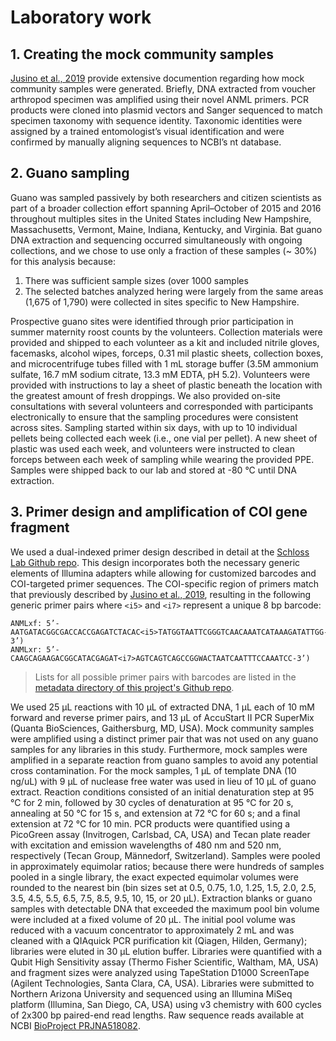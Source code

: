 # Laboratory work
## 1. Creating the mock community samples
[Jusino et al., 2019](https://doi.org/10.1111/1755-0998.12951) provide extensive documention regarding how mock community samples were generated. Briefly, DNA extracted from voucher arthropod specimen was amplified using their novel ANML primers. PCR products were cloned into plasmid vectors and Sanger sequenced to match specimen taxonomy with sequence identity. Taxonomic identities were assigned by a trained entomologist’s visual identification and were confirmed by manually aligning sequences to NCBI’s nt database.

## 2. Guano sampling 
Guano was sampled passively by both researchers and citizen scientists as part of a broader collection effort spanning April–October of 2015 and 2016 throughout multiples sites in the United States including New Hampshire, Massachusetts, Vermont, Maine, Indiana, Kentucky, and Virginia. Bat guano DNA extraction and sequencing occurred simultaneously with ongoing collections, and we chose to use only a fraction of these samples (~ 30%) for this analysis because:
1. There was sufficient sample sizes (over 1000 samples
2. The selected batches analyzed hering were largely from the same areas (1,675 of 1,790) were collected in sites specific to New Hampshire. 

Prospective guano sites were identified through prior participation in summer maternity roost counts by the volunteers. Collection materials were provided and shipped to each volunteer as a kit and included nitrile gloves, facemasks, alcohol wipes, forceps, 0.31 mil plastic sheets, collection boxes, and microcentrifuge tubes filled with 1 mL storage buffer (3.5M ammonium sulfate, 16.7 mM sodium citrate, 13.3 mM EDTA, pH 5.2). Volunteers were provided with instructions to lay a sheet of plastic beneath the location with the greatest amount of fresh droppings. We also provided on-site consultations with several volunteers and corresponded with participants electronically to ensure that the sampling procedures were consistent across sites. Sampling started within six days, with up to 10 individual pellets being collected each week (i.e., one vial per pellet). A new sheet of plastic was used each week, and volunteers were instructed to clean forceps between each week of sampling while wearing the provided PPE. Samples were shipped back to our lab and stored at -80 °C until DNA extraction.


## 3. Primer design and amplification of COI gene fragment

We used a dual-indexed primer design described in detail at the [Schloss Lab Github repo](https://github.com/SchlossLab/MiSeq_WetLab_SOP/blob/master/MiSeq_WetLab_SOP.md). This design incorporates both the necessary generic elements of Illumina adapters while allowing for customized barcodes and COI-targeted primer sequences. The COI-specific region of primers match that previously described by [Jusino et al., 2019](https://doi.org/10.1111/1755-0998.12951), resulting in the following generic primer pairs where `<i5>` and `<i7>` represent a unique 8 bp barcode: 

```
ANMLxf: 5’-AATGATACGGCGACCACCGAGATCTACAC<i5>TATGGTAATTCGGGTCAACAAATCATAAAGATATTGG-3’)  
ANMLxr: 5’-CAAGCAGAAGACGGCATACGAGAT<i7>AGTCAGTCAGCCGGWACTAATCAATTTCCAAATCC-3’)
```

> Lists for all possible primer pairs with barcodes are listed in the [metadata directory of this project's Github repo](https://github.com/devonorourke/tidybug/blob/master/data/metadata/primerpairs.txt). 

We used 25 µL reactions with 10 µL of extracted DNA, 1 µL each of 10 mM forward and reverse primer pairs, and 13 µL of AccuStart II PCR SuperMix (Quanta BioSciences, Gaithersburg, MD, USA). Mock community samples were amplified using a distinct primer pair that was not used on any guano samples for any libraries in this study. Furthermore, mock samples were amplified in a separate reaction from guano samples to avoid any potential cross contamination. For the mock samples, 1 µL of template DNA (10 ng/uL) with 9 µL of nuclease free water was used in lieu of 10 µL of guano extract. Reaction conditions consisted of an initial denaturation step at 95 °C for 2 min, followed by 30 cycles of denaturation at 95 °C for 20 s, annealing at 50 °C for 15 s, and extension at 72 °C for 60 s; and a final extension at 72 °C for 10 min. PCR products were quantified using a PicoGreen assay (Invitrogen, Carlsbad, CA, USA) and Tecan plate reader with excitation and emission wavelengths of 480 nm and 520 nm, respectively (Tecan Group, Männedorf, Switzerland). Samples were pooled in approximately equimolar ratios; because there were hundreds of samples pooled in a single library, the exact expected equimolar volumes were rounded to the nearest bin (bin sizes set at 0.5, 0.75, 1.0, 1.25, 1.5, 2.0, 2.5, 3.5, 4.5, 5.5, 6.5, 7.5, 8.5, 9.5, 10, 15, or 20 µL). Extraction blanks or guano samples with detectable DNA that exceeded the maximum pool bin volume were included at a fixed volume of 20 µL. The initial pool volume was reduced with a vacuum concentrator to approximately 2 mL and was cleaned with a QIAquick PCR purification kit (Qiagen, Hilden, Germany); libraries were eluted in 30 µL elution buffer. Libraries were quantified with a Qubit High Sensitivity assay (Thermo Fisher Scientific, Waltham, MA, USA) and fragment sizes were analyzed using TapeStation D1000 ScreenTape (Agilent Technologies, Santa Clara, CA, USA). Libraries were submitted to Northern Arizona University and sequenced using an Illumina MiSeq platform (Illumina, San Diego, CA, USA) using v3 chemistry with 600 cycles of 2x300 bp paired-end read lengths. Raw sequence reads available at NCBI [BioProject PRJNA518082](https://www.ncbi.nlm.nih.gov/bioproject/PRJNA518082).
